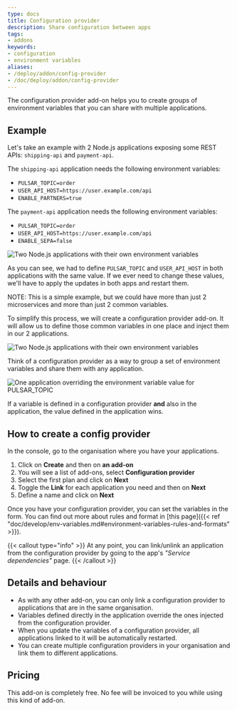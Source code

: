 ```yaml
---
type: docs
title: Configuration provider
description: Share configuration between apps
tags:
- addons
keywords:
- configuration
- environment variables
aliases:
- /deploy/addon/config-provider
- /doc/deploy/addon/config-provider
---
```


The configuration provider add-on helps you to create groups of environment variables that you can share with multiple applications.

## Example

Let's take an example with 2 Node.js applications exposing some REST APIs: `shipping-api` and `payment-api`.

The `shipping-api` application needs the following environment variables:

* `PULSAR_TOPIC=order`
* `USER_API_HOST=https://user.example.com/api`
* `ENABLE_PARTNERS=true`

The `payment-api` application needs the following environment variables:

* `PULSAR_TOPIC=order`
* `USER_API_HOST=https://user.example.com/api`
* `ENABLE_SEPA=false`

![Two Node.js applications with their own environment variables](/images/schema-config-provider-01.svg "Two Node.js applications with their own environment variables")

As you can see, we had to define `PULSAR_TOPIC` and `USER_API_HOST` in both applications with the same value.
If we ever need to change these values, we'll have to apply the updates in both apps and restart them.

NOTE: This is a simple example, but we could have more than just 2 microservices and more than just 2 common variables.

To simplify this process, we will create a configuration provider add-on.
It will allow us to define those common variables in one place and inject them in our 2 applications.

![Two Node.js applications with their own environment variables](/images/schema-config-provider-02.svg "Two Node.js applications with their own environment variables")

Think of a configuration provider as a way to group a set of environment variables and share them with any application.

![One application overriding the environment variable value for PULSAR_TOPIC](/images/schema-config-provider-03.svg "One application overriding the environment variable value for PULSAR_TOPIC")

If a variable is defined in a configuration provider **and** also in the application, the value defined in the application wins.

## How to create a config provider

In the console, go to the organisation where you have your applications.

1. Click on **Create** and then on **an add-on**
2. You will see a list of add-ons, select **Configuration provider**
3. Select the first plan and click on **Next**
4. Toggle the **Link** for each application you need and then on **Next**
5. Define a name and click on **Next**

Once you have your configuration provider, you can set the variables in the form.
You can find out more about rules and format in [this page]({{< ref "doc/develop/env-variables.md#environment-variables-rules-and-formats" >}}).

{{< callout type="info" >}}
At any point, you can link/unlink an application from the configuration provider by going to the app's _"Service dependencies"_ page.
{{< /callout >}}

## Details and behaviour

* As with any other add-on, you can only link a configuration provider to applications that are in the same organisation.
* Variables defined directly in the application override the ones injected from the configuration provider.
* When you update the variables of a configuration provider, all applications linked to it will be automatically restarted.
* You can create multiple configuration providers in your organisation and link them to different applications.

## Pricing

This add-on is completely free.
No fee will be invoiced to you while using this kind of add-on.
